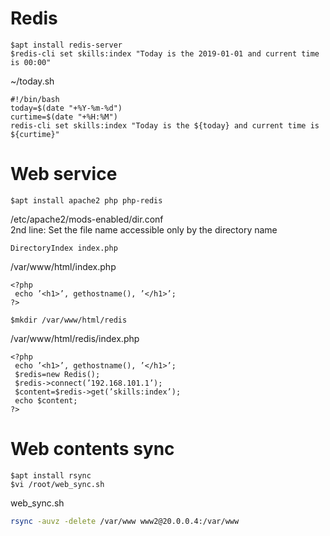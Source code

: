 # Redis
```
$apt install redis-server
$redis-cli set skills:index "Today is the 2019-01-01 and current time is 00:00"
```

~/today.sh
```bash:today:sh
#!/bin/bash
today=$(date "+%Y-%m-%d")
curtime=$(date "+%H:%M")
redis-cli set skills:index "Today is the ${today} and current time is ${curtime}"
```

# Web service
```
$apt install apache2 php php-redis
```

/etc/apache2/mods-enabled/dir.conf  
2nd line: Set the file name accessible only by the directory name
  ```
  DirectoryIndex index.php
  ```
  
/var/www/html/index.php

```php:index.php
<?php
 echo ’<h1>’, gethostname(), ’</h1>’;
?>
```

```
$mkdir /var/www/html/redis
```

/var/www/html/redis/index.php

```php:index.php
<?php
 echo ’<h1>’, gethostname(), ’</h1>’;
 $redis=new Redis();
 $redis->connect(’192.168.101.1’);
 $content=$redis->get(’skills:index’);
 echo $content;
?>
```

# Web contents sync
```
$apt install rsync
$vi /root/web_sync.sh
```

web_sync.sh

```bash:web_sync.sh
rsync -auvz -delete /var/www www2@20.0.0.4:/var/www
```

